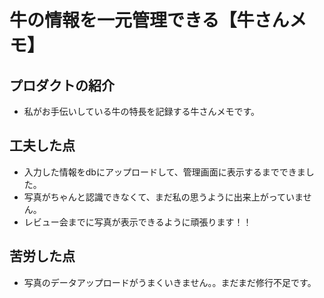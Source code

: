 # 牛の情報を一元管理できる【牛さんメモ】
## プロダクトの紹介
- 私がお手伝いしている牛の特長を記録する牛さんメモです。

## 工夫した点
- 入力した情報をdbにアップロードして、管理画面に表示するまでできました。
- 写真がちゃんと認識できなくて、まだ私の思うように出来上がっていません。
- レビュー会までに写真が表示できるように頑張ります！！

## 苦労した点
- 写真のデータアップロードがうまくいきません。。まだまだ修行不足です。

